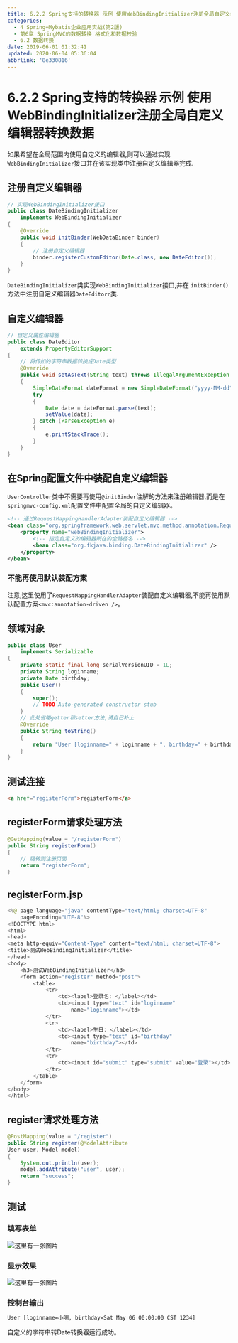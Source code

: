 ```yaml
---
title: 6.2.2 Spring支持的转换器 示例 使用WebBindingInitializer注册全局自定义编辑器转换数据
categories: 
  - 4 Spring+Mybatis企业应用实战(第2版)
  - 第6章 SpringMVC的数据转换 格式化和数据校验
  - 6.2 数据转换
date: 2019-06-01 01:32:41
updated: 2020-06-04 05:36:04
abbrlink: '8e330816'
---
```

# 6.2.2 Spring支持的转换器 示例 使用WebBindingInitializer注册全局自定义编辑器转换数据
如果希望在全局范围内使用自定义的编辑器,则可以通过实现`WebBindingInitializer`接口并在该实现类中注册自定义编辑器完成.
## 注册自定义编辑器
```java
// 实现WebBindingInitializer接口
public class DateBindingInitializer
    implements WebBindingInitializer
{
    @Override
    public void initBinder(WebDataBinder binder)
    {
        // 注册自定义编辑器
        binder.registerCustomEditor(Date.class, new DateEditor());
    }
}
```
`DateBindingInitializer`类实现`WebBindingInitializer`接口,并在 `initBinder()`方法中注册自定义编辑器`DateEditorr`类.
## 自定义编辑器
```java
// 自定义属性编辑器
public class DateEditor
    extends PropertyEditorSupport
{
    // 将传如的字符串数据转换成Date类型
    @Override
    public void setAsText(String text) throws IllegalArgumentException
    {
        SimpleDateFormat dateFormat = new SimpleDateFormat("yyyy-MM-dd");
        try
        {
            Date date = dateFormat.parse(text);
            setValue(date);
        } catch (ParseException e)
        {
            e.printStackTrace();
        }
    }
}
```
## 在Spring配置文件中装配自定义编辑器
`UserController`类中不需要再使用`@initBinder`注解的方法来注册编辑器,而是在`springmvc-config.xml`配置文件中配置全局的自定义编辑器。
```xml
<!-- 通过RequestMappingHandlerAdapter装配自定义编辑器 -->
<bean class="org.springframework.web.servlet.mvc.method.annotation.RequestMappingHandlerAdapter">
    <property name="webBindingInitializer">
        <!-- 指定自定义的编辑器所在的全路径名 -->
        <bean class="org.fkjava.binding.DateBindingInitializer" />
    </property>
</bean>
```
### 不能再使用默认装配方案
注意,这里使用了`RequestMappingHandlerAdapter`装配自定义编辑器,不能再使用默认配置方案`<mvc:annotation-driven />`。
## 领域对象
```java
public class User
    implements Serializable
{
    private static final long serialVersionUID = 1L;
    private String loginname;
    private Date birthday;
    public User()
    {
        super();
        // TODO Auto-generated constructor stub
    }
    // 此处省略getter和setter方法,请自己补上
    @Override
    public String toString()
    {
        return "User [loginname=" + loginname + ", birthday=" + birthday + "]";
    }
}
```
## 测试连接
```html
<a href="registerForm">registerForm</a>
```
## registerForm请求处理方法
```java
@GetMapping(value = "/registerForm")
public String registerForm()
{
    // 跳转到注册页面
    return "registerForm";
}
```
## registerForm.jsp
```java
<%@ page language="java" contentType="text/html; charset=UTF-8"
    pageEncoding="UTF-8"%>
<!DOCTYPE html>
<html>
<head>
<meta http-equiv="Content-Type" content="text/html; charset=UTF-8">
<title>测试WebBindingInitializer</title>
</head>
<body>
    <h3>测试WebBindingInitializer</h3>
    <form action="register" method="post">
        <table>
            <tr>
                <td><label>登录名: </label></td>
                <td><input type="text" id="loginname"
                    name="loginname"></td>
            </tr>
            <tr>
                <td><label>生日: </label></td>
                <td><input type="text" id="birthday"
                    name="birthday"></td>
            </tr>
            <tr>
                <td><input id="submit" type="submit" value="登录"></td>
            </tr>
        </table>
    </form>
</body>
</html>
```
## register请求处理方法
```java
@PostMapping(value = "/register")
public String register(@ModelAttribute
User user, Model model)
{
    System.out.println(user);
    model.addAttribute("user", user);
    return "success";
}
```


## 测试
### 填写表单
![这里有一张图片](https://image-1257720033.cos.ap-shanghai.myqcloud.com/blog/readbooknote/Spring%2BMyBatisQiYeYingYongShiZhan/chapter6/16.png)
### 显示效果
![这里有一张图片](https://image-1257720033.cos.ap-shanghai.myqcloud.com/blog/readbooknote/Spring%2BMyBatisQiYeYingYongShiZhan/chapter6/17.png)
### 控制台输出
```cmd
User [loginname=小明, birthday=Sat May 06 00:00:00 CST 1234]
```
自定义的字符串转Date转换器运行成功。

